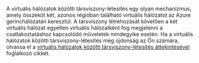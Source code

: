 A virtuális hálózatok közötti társviszony-létesítés egy olyan mechanizmus, amely összeköt két, azonos régióban található virtuális hálózatot az Azure gerinchálózatán keresztül. A társviszony létrehozását követően a két virtuális hálózat egyetlen virtuális hálózatként fog megjelenni a csatlakoztatáshoz kapcsolódó műveletek mindegyike esetén. Ha a virtuális hálózatok közötti társviszony-létesítés még újdonság az Ön számára, olvassa el a [virtuális hálózatok közötti társviszony-létesítés áttekintésével](../articles/virtual-network/virtual-network-peering-overview.md) foglalkozó cikket.



<!--HONumber=Nov16_HO2-->


